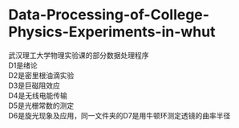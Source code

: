 # Data-Processing-of-College-Physics-Experiments-in-whut
武汉理工大学物理实验课的部分数据处理程序  
D1是绪论     
D2是密里根油滴实验   
D3是巨磁阻效应   
D4是无线电能传输   
D5是光栅常数的测定   
D6是旋光现象及应用，同一文件夹的D7是用牛顿环测定透镜的曲率半径
